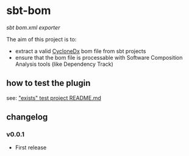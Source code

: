 # sbt-bom

*sbt bom.xml exporter*

The aim of this project is to:

- extract a valid [CycloneDx](https://cyclonedx.org/) bom file from sbt projects
- ensure that the bom file is processable with Software Composition Analysis tools (like Dependency Track) 

## how to test the plugin

see: ["exists" test project README.md](src/sbt-test/sbt-bom/exists/README.md)

## changelog

### v0.0.1
- First release

